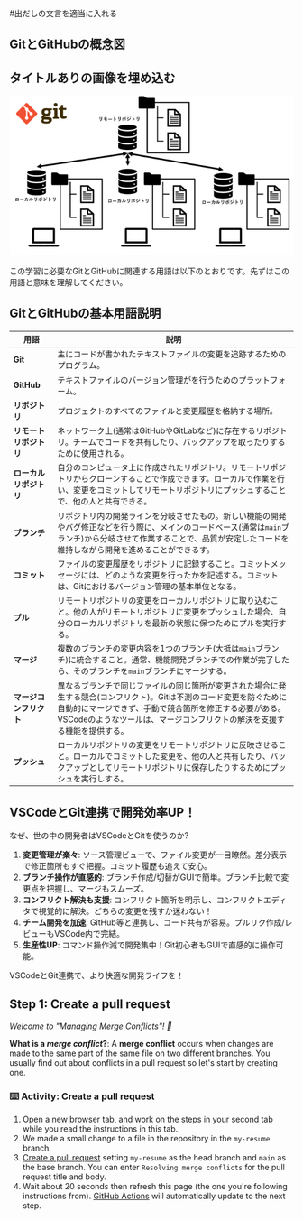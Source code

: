 <!--
  <<< Author notes: Step 1 >>>
  Choose 3-5 steps for your course.
  The first step is always the hardest, so pick something easy!
  Link to docs.github.com for further explanations.
  Encourage users to open new tabs for steps!
-->

#出だしの文言を適当に入れる

## GitとGitHubの概念図
## タイトルありの画像を埋め込む
![概念図](https://github.com/kuboctopus/dodge-merge-conflict/blob/sankoda_20250520/.github/steps/img/git01.png "概念図")



この学習に必要なGitとGitHubに関連する用語は以下のとおりです。先ずはこの用語と意味を理解してください。

## GitとGitHubの基本用語説明

| 用語           | 説明                                                                                                                                                                                                                                                                                                                                                                                                                                                                           |
|----------------|-------------------------------------------------------------------------------------------------------------------------------------------------------------------------------------------------------------------------------------------------------------------------------------------------------------------------------------------------------------------------------------------------------------------------------------------------------------------------------|
| **Git** | 主にコードが書かれたテキストファイルの変更を追跡するためのプログラム。                                                                                                                                                                                                                                                                                                                                                                                                                      |
| **GitHub** | テキストファイルのバージョン管理がを行うためのプラットフォーム。                                                                                                                                                                                                                                                                                                                                                                                                                      |
| **リポジトリ** | プロジェクトのすべてのファイルと変更履歴を格納する場所。                                                                                                                                                                                                                                                                                                                                                                                                                      |
| **リモートリポジトリ**  | ネットワーク上(通常はGitHubやGitLabなど)に存在するリポジトリ。チームでコードを共有したり、バックアップを取ったりするために使用される。                                                                                                                                                                                                                                                                                                                                     |
| **ローカルリポジトリ**  | 自分のコンピュータ上に作成されたリポジトリ。リモートリポジトリからクローンすることで作成できます。ローカルで作業を行い、変更をコミットしてリモートリポジトリにプッシュすることで、他の人と共有できる。                                                                                                                                                                                                                                                                     |
| **ブランチ**     | リポジトリ内の開発ラインを分岐させたもの。新しい機能の開発やバグ修正などを行う際に、メインのコードベース(通常は`main`ブランチ)から分岐させて作業することで、品質が安定したコードを維持しながら開発を進めることができるす。                                                                                                                                                                                                                                                                   |
| **コミット**     | ファイルの変更履歴をリポジトリに記録すること。コミットメッセージには、どのような変更を行ったかを記述する。コミットは、Gitにおけるバージョン管理の基本単位となる。                                                                                                                                                                                                                                                                                                                         |
| **プル**       | リモートリポジトリの変更をローカルリポジトリに取り込むこと。他の人がリモートリポジトリに変更をプッシュした場合、自分のローカルリポジトリを最新の状態に保つためにプルを実行する。                                                                                                                                                                                                                                                                                                                         |
| **マージ**     | 複数のブランチの変更内容を1つのブランチ(大抵は`main`ブランチ)に統合すること。通常、機能開発ブランチでの作業が完了したら、そのブランチを`main`ブランチにマージする。                                                                                                                                                                                                                                                                                                                                 |
| **マージコンフリクト** | 異なるブランチで同じファイルの同じ箇所が変更された場合に発生する競合(コンフリクト)。Gitは不測のコード変更を防ぐために自動的にマージできず、手動で競合箇所を修正する必要がある。VSCodeのようなツールは、マージコンフリクトの解決を支援する機能を提供する。                                                                                                                                                                                                                                                                   |
| **プッシュ**     | ローカルリポジトリの変更をリモートリポジトリに反映させること。ローカルでコミットした変更を、他の人と共有したり、バックアップとしてリモートリポジトリに保存したりするためにプッシュを実行しする。                                                                                                                                                                                                                                                                                                                         |


## VSCodeとGit連携で開発効率UP！

なぜ、世の中の開発者はVSCodeとGitを使うのか?
1. **変更管理が楽々**: ソース管理ビューで、ファイル変更が一目瞭然。差分表示で修正箇所もすぐ把握。コミット履歴も追えて安心。
2. **ブランチ操作が直感的**: ブランチ作成/切替がGUIで簡単。ブランチ比較で変更点を把握し、マージもスムーズ。
3. **コンフリクト解決も支援**: コンフリクト箇所を明示し、コンフリクトエディタで視覚的に解決。どちらの変更を残すか迷わない！
4. **チーム開発を加速**: GitHub等と連携し、コード共有が容易。プルリク作成/レビューもVSCode内で完結。
5. **生産性UP**: コマンド操作減で開発集中！Git初心者もGUIで直感的に操作可能。

VSCodeとGit連携で、より快適な開発ライフを！



## Step 1: Create a pull request

_Welcome to "Managing Merge Conflicts"! :wave:_

**What is a _merge conflict_?**: A **merge conflict** occurs when changes are made to the same part of the same file on two different branches. You usually find out about conflicts in a pull request so let's start by creating one.

### :keyboard: Activity: Create a pull request

1. Open a new browser tab, and work on the steps in your second tab while you read the instructions in this tab.
1. We made a small change to a file in the repository in the `my-resume` branch.
1. [Create a pull request](https://docs.github.com/en/pull-requests/collaborating-with-pull-requests/proposing-changes-to-your-work-with-pull-requests/creating-a-pull-request) setting `my-resume` as the head branch and `main` as the base branch. You can enter `Resolving merge conflicts` for the pull request title and body.
1. Wait about 20 seconds then refresh this page (the one you're following instructions from). [GitHub Actions](https://docs.github.com/en/actions) will automatically update to the next step.
